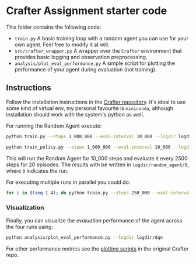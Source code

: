 # Crafter Assignment starter code

This folder contains the following code:

- `train.py` A basic training loop with a random agent you can use for your own agent. Feel free to modify it at will.
- `src/crafter_wrapper.py` A wrapper over the `Crafter` environment that provides basic logging and observation preprocessing.
- `analysis/plot_eval_performance.py` A simple script for plotting the performance of your agent during evaluation (not training).

## Instructions

Follow the installation instructions in the [Crafter repository](https://github.com/danijar/crafter). It's ideal to use some kind of virtual env, my personal favourite is `miniconda`, although installation should work with the system's python as well.

For running the Random Agent execute:

```bash
python train.py --steps 1_000_000 --eval-interval 10_000 --logdir logdir/simple_rainbowdqn/1
```
```bash
python train_policy.py --steps 1_000_000 --eval-interval 10_000 --logdir logdir/a2cgae/1
```

This will run the Random Agent for 10_000 steps and evaluate it every 2500 steps for 20 episodes. The results with be written in `logdir/random_agent/0`, where `0` indicates the run.

For executing multiple runs in parallel you could do:

```bash
for i in $(seq 1 4); do python train.py --steps 250_000 --eval-interval 25_000 --logdir logdir/random_agent/$i & done
```

### Visualization

Finally, you can visualize the _evaluation_ performance of the agent across the four runs using:

```bash
python analysis/plot_eval_performance.py --logdir logdir/dqn
```

For other performance metrics see the [plotting scripts](https://github.com/danijar/crafter/tree/main/analysis) in the original Crafter repo.